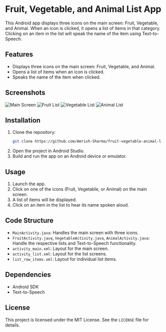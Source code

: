 # Fruit, Vegetable, and Animal List App

This Android app displays three icons on the main screen: Fruit, Vegetable, and Animal. When an icon is clicked, it opens a list of items in that category. Clicking on an item in the list will speak the name of the item using Text-to-Speech.

## Features

- Displays three icons on the main screen: Fruit, Vegetable, and Animal.
- Opens a list of items when an icon is clicked.
- Speaks the name of the item when clicked.

## Screenshots

![Main Screen](screenshots/main_screen.png)
![Fruit List](screenshots/fruit_list.png)
![Vegetable List](screenshots/vegetable_list.png)
![Animal List](screenshots/animal_list.png)

## Installation

1. Clone the repository:
    ```sh
    git clone https://github.com/Amrish-Sharma/fruit-vegetable-animal-list-app.git
    ```
2. Open the project in Android Studio.
3. Build and run the app on an Android device or emulator.

## Usage

1. Launch the app.
2. Click on one of the icons (Fruit, Vegetable, or Animal) on the main screen.
3. A list of items will be displayed.
4. Click on an item in the list to hear its name spoken aloud.

## Code Structure

- `MainActivity.java`: Handles the main screen with three icons.
- `FruitActivity.java`, `VegetableActivity.java`, `AnimalActivity.java`: Handle the respective lists and Text-to-Speech functionality.
- `activity_main.xml`: Layout for the main screen.
- `activity_list.xml`: Layout for the list screens.
- `list_row_items.xml`: Layout for individual list items.

## Dependencies

- Android SDK
- Text-to-Speech

## License

This project is licensed under the MIT License. See the `LICENSE` file for details.